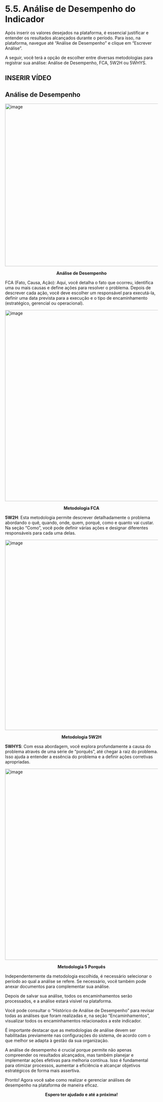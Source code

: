# 5.5. Análise de Desempenho do Indicador

Após inserir os valores desejados na plataforma, é essencial justificar e entender os resultados alcançados durante o período. Para isso, na plataforma, navegue até “Análise de Desempenho” e clique em “Escrever Análise”.

A seguir, você terá a opção de escolher entre diversas metodologias para registrar sua análise: Análise de Desempenho, FCA, 5W2H ou 5WHYS.

## INSERIR VÍDEO

## Análise de Desempenho

<img width="1284" height="536" alt="image" src="https://github.com/user-attachments/assets/c8187499-17ec-4420-acfe-a67f137f33a4" />
<p align="center">
  <strong>Análise de Desempenho</strong>
</p>

FCA (Fato, Causa, Ação): Aqui, você detalha o fato que ocorreu, identifica uma ou mais causas e define ações para resolver o problema. Depois de descrever cada ação, você deve escolher um responsável para executá-la, definir uma data prevista para a execução e o tipo de encaminhamento (estratégico, gerencial ou operacional).

<img width="1281" height="630" alt="image" src="https://github.com/user-attachments/assets/ef8645a2-1d60-462a-afe3-4a89b97dc725" />
<p align="center">
  <strong>Metodologia FCA</strong>
</p>

**5W2H**: Esta metodologia permite descrever detalhadamente o problema abordando o quê, quando, onde, quem, porquê, como e quanto vai custar. Na seção “Como”, você pode definir várias ações e designar diferentes responsáveis para cada uma delas.

<img width="1277" height="627" alt="image" src="https://github.com/user-attachments/assets/45dbb8cf-6215-480c-a371-c3a8d11ea7eb" />
<p align="center">
  <strong>Metodologia 5W2H</strong>
</p>

**5WHYS**: Com essa abordagem, você explora profundamente a causa do problema através de uma série de “porquês”, até chegar à raiz do problema. Isso ajuda a entender a essência do problema e a definir ações corretivas apropriadas.

<img width="1278" height="630" alt="image" src="https://github.com/user-attachments/assets/e523e422-a264-4623-a2a6-abf8db838932" />
<p align="center">
  <strong>Metodologia 5 Porquês</strong>
</p>

Independentemente da metodologia escolhida, é necessário selecionar o período ao qual a análise se refere. Se necessário, você também pode anexar documentos para complementar sua análise.

Depois de salvar sua análise, todos os encaminhamentos serão processados, e a análise estará visível na plataforma.

Você pode consultar o “Histórico de Análise de Desempenho” para revisar todas as análises que foram realizadas e, na seção “Encaminhamentos”, visualizar todos os encaminhamentos relacionados a este indicador.

É importante destacar que as metodologias de análise devem ser habilitadas previamente nas configurações do sistema, de acordo com o que melhor se adapta à gestão da sua organização.

A análise de desempenho é crucial porque permite não apenas compreender os resultados alcançados, mas também planejar e implementar ações efetivas para melhoria contínua. Isso é fundamental para otimizar processos, aumentar a eficiência e alcançar objetivos estratégicos de forma mais assertiva.

Pronto! Agora você sabe como realizar e gerenciar análises de desempenho na plataforma de maneira eficaz.

<p align="center">
  <strong>Espero ter ajudado e até a próxima!</strong>
</p>


